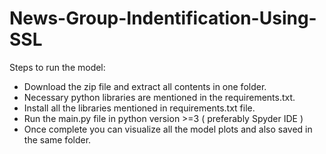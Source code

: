 # News-Group-Indentification-Using-SSL

Steps to run the model:

- Download the zip file and extract all contents in one folder.
- Necessary python libraries are mentioned in the requirements.txt.
- Install all the libraries mentioned in requirements.txt file.
- Run the main.py file in python version >=3 ( preferably Spyder IDE )
- Once complete you can visualize all the model plots and also saved in the same folder.
